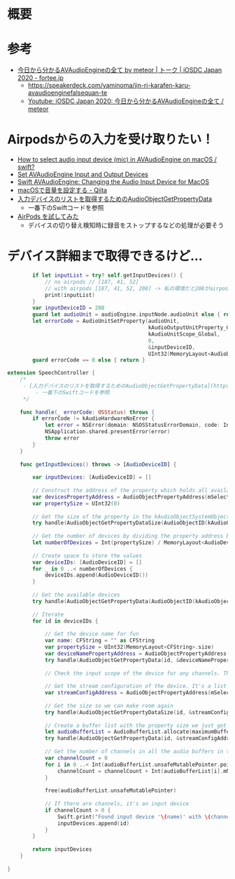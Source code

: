 # 概要



# 参考
- [今日から分かるAVAudioEngineの全て by meteor \| トーク \| iOSDC Japan 2020 \- fortee\.jp](https://fortee.jp/iosdc-japan-2020/proposal/7d292a87-799b-4c0a-a64f-47a53b7c28a6)
    - https://speakerdeck.com/yaminoma/jin-ri-karafen-karu-avaudioenginefalsequan-te
    - [Youtube: iOSDC Japan 2020: 今日から分かるAVAudioEngineの全て / meteor](https://www.youtube.com/watch?v=09VNVNuUiPA)


# Airpodsからの入力を受け取りたい！
- [How to select audio input device \(mic\) in AVAudioEngine on macOS / swift?](https://stackoverflow.com/questions/58893935/how-to-select-audio-input-device-mic-in-avaudioengine-on-macos-swift)
- [Set AVAudioEngine Input and Output Devices](https://stackoverflow.com/questions/28781283/set-avaudioengine-input-and-output-devices)
- [Swift AVAudioEngine: Changing the Audio Input Device for MacOS](https://stackoverflow.com/questions/52818705/swift-avaudioengine-changing-the-audio-input-device-for-macos)
- [macOSで音量を設定する \- Qiita](https://qiita.com/icecocoa6/items/cd33e43e441947d3b4b2)
- [入力デバイスのリストを取得するためのAudioObjectGetPropertyData](https://stackoverrun.com/ja/q/1090202)
    - 一番下のSwiftコードを参照
- [AirPods を試してみた](https://qiita.com/usagimaru/items/2985eb7af38cbdd7181c#%E6%8E%A5%E7%B6%9A)
    - デバイスの切り替え検知時に録音をストップするなどの処理が必要そう

# デバイス詳細まで取得できるけど…

```swift
        if let inputList = try? self.getInputDevices() {
            // no airpods // [187, 41, 52]
            // with airpods [187, 41, 52, 208] -> 私の環境だと208がairpodsっぽい
            print(inputList)
        }
        var inputDeviceID = 208
        guard let audioUnit = audioEngine.inputNode.audioUnit else { return }
        let errorCode = AudioUnitSetProperty(audioUnit,
                                             kAudioOutputUnitProperty_CurrentDevice,
                                             kAudioUnitScope_Global,
                                             0,
                                             &inputDeviceID,
                                             UInt32(MemoryLayout<AudioDeviceID>.size))
        guard errorCode == 0 else { return }
```

```swift
extension SpeechController {
    /*
     - [入力デバイスのリストを取得するためのAudioObjectGetPropertyData](https://stackoverrun.com/ja/q/1090202)
         - 一番下のSwiftコードを参照
     */
    
    func handle(_ errorCode: OSStatus) throws {
        if errorCode != kAudioHardwareNoError {
            let error = NSError(domain: NSOSStatusErrorDomain, code: Int(errorCode), userInfo: [NSLocalizedDescriptionKey : "CAError: \(errorCode)" ])
            NSApplication.shared.presentError(error)
            throw error
        }
    }
    
    func getInputDevices() throws -> [AudioDeviceID] {
        
        var inputDevices: [AudioDeviceID] = []
        
        // Construct the address of the property which holds all available devices
        var devicesPropertyAddress = AudioObjectPropertyAddress(mSelector: kAudioHardwarePropertyDevices, mScope: kAudioObjectPropertyScopeGlobal, mElement: kAudioObjectPropertyElementMaster)
        var propertySize = UInt32(0)
        
        // Get the size of the property in the kAudioObjectSystemObject so we can make space to store it
        try handle(AudioObjectGetPropertyDataSize(AudioObjectID(kAudioObjectSystemObject), &devicesPropertyAddress, 0, nil, &propertySize))
        
        // Get the number of devices by dividing the property address by the size of AudioDeviceIDs
        let numberOfDevices = Int(propertySize) / MemoryLayout<AudioDeviceID>.size
        
        // Create space to store the values
        var deviceIDs: [AudioDeviceID] = []
        for _ in 0 ..< numberOfDevices {
            deviceIDs.append(AudioDeviceID())
        }
        
        // Get the available devices
        try handle(AudioObjectGetPropertyData(AudioObjectID(kAudioObjectSystemObject), &devicesPropertyAddress, 0, nil, &propertySize, &deviceIDs))
        
        // Iterate
        for id in deviceIDs {
            
            // Get the device name for fun
            var name: CFString = "" as CFString
            var propertySize = UInt32(MemoryLayout<CFString>.size)
            var deviceNamePropertyAddress = AudioObjectPropertyAddress(mSelector: kAudioDevicePropertyDeviceNameCFString, mScope: kAudioObjectPropertyScopeGlobal, mElement: kAudioObjectPropertyElementMaster)
            try handle(AudioObjectGetPropertyData(id, &deviceNamePropertyAddress, 0, nil, &propertySize, &name))
            
            // Check the input scope of the device for any channels. That would mean it's an input device
            
            // Get the stream configuration of the device. It's a list of audio buffers.
            var streamConfigAddress = AudioObjectPropertyAddress(mSelector: kAudioDevicePropertyStreamConfiguration, mScope: kAudioDevicePropertyScopeInput, mElement: 0)
            
            // Get the size so we can make room again
            try handle(AudioObjectGetPropertyDataSize(id, &streamConfigAddress, 0, nil, &propertySize))
            
            // Create a buffer list with the property size we just got and let core audio fill it
            let audioBufferList = AudioBufferList.allocate(maximumBuffers: Int(propertySize))
            try handle(AudioObjectGetPropertyData(id, &streamConfigAddress, 0, nil, &propertySize, audioBufferList.unsafeMutablePointer))
            
            // Get the number of channels in all the audio buffers in the audio buffer list
            var channelCount = 0
            for i in 0 ..< Int(audioBufferList.unsafeMutablePointer.pointee.mNumberBuffers) {
                channelCount = channelCount + Int(audioBufferList[i].mNumberChannels)
            }
            
            free(audioBufferList.unsafeMutablePointer)
            
            // If there are channels, it's an input device
            if channelCount > 0 {
                Swift.print("Found input device '\(name)' with \(channelCount) channels")
                inputDevices.append(id)
            }
        }
        
        return inputDevices
    }
    
}

```

